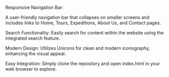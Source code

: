 Responsive Navigation Bar:

A user-friendly navigation bar that collapses on smaller screens and includes links to Home, Tours, Expeditions, About Us, and Contact pages.

Search Functionality: Easily search for content within the website using the integrated search feature.

Modern Design: Utilizes Unicons for clean and modern iconography, enhancing the visual appeal.

Easy Integration: Simply clone the repository and open index.html in your web browser to explore.
